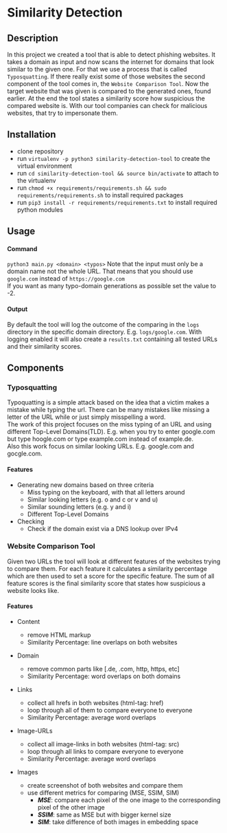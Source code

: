 # Similarity Detection

## Description
In this project we created a tool that is able to detect phishing websites. It
takes a domain as input and now scans the internet for domains that look similar
to the given one. For that we use a process that is called `Typosquatting`.
If there really exist some of those websites the second component of the tool
comes in, the `Website Comparison Tool`. Now the target website that was given
is compared to the generated ones, found earlier. At the end the tool states a
similarity score how suspicious the compared website is. With our tool companies
can check for malicious websites, that try to impersonate them.

## Installation
- clone repository
- run `virtualenv -p python3 similarity-detection-tool` to create the virtual environment
- run `cd similarity-detection-tool && source bin/activate` to attach to the virtualenv
- run `chmod +x requirements/requirements.sh && sudo requirements/requirements.sh` to install required packages
- run `pip3 install -r requirements/requirements.txt` to install required python modules

## Usage

#### Command
`python3 main.py <domain> <typos>`
Note that the input must only be a domain name not the whole URL. That means that
you should use `google.com` instead of `https://google.com` </br >
If you want as many typo-domain generations as possible set the value to -2.

#### Output
By default the tool will log the outcome of the comparing in the `logs` directory
in the specific domain directory. E.g. `logs/google.com`. With logging enabled it
will also create a `results.txt` containing all tested URLs and their similarity
scores.

## Components

### Typosquatting
Typoquatting is a simple attack based on the idea that a victim makes a mistake while typing the url. There can be many mistakes like missing a letter of the URL while or just simply misspelling a word. <br />
The work of this project focuses on the miss typing of an URL and using different Top-Level Domains(TLD). E.g. when you try to enter google.com but type hoogle.com or type example.com instead of example.de. <br />
Also this work focus on similar looking URLs. E.g. google.com and gocgle.com.

#### Features
* Generating new domains based on three criteria
	* Miss typing on the keyboard, with that all letters around 
	* Similar looking letters (e.g. o and c or v and u)
	* Similar sounding letters (e.g. y and i)
	* Different Top-Level Domains
* Checking
	* Check if the domain exist via a DNS lookup over IPv4 

### Website Comparison Tool
Given two URLs the tool will look at different features of the websites trying
to compare them. For each feature it calculates a similarity percentage which
are then used to set a score for the specific feature. The sum of all feature
scores is the final similarity score that states how suspicious a website looks
like.


#### Features
- Content
    - remove HTML markup
    - Similarity Percentage: line overlaps on both websites

- Domain
    - remove common parts like [.de, .com, http, https, etc]
    - Similarity Percentage: word overlaps on both domains

- Links
    - collect all hrefs in both websites (html-tag: href)
    - loop through all of them to compare everyone to everyone
    - Similarity Percentage: average word overlaps

- Image-URLs
    - collect all image-links in both websites (html-tag: src)
    - loop through all links to compare everyone to everyone
    - Similarity Percentage: average word overlaps

- Images
    - create screenshot of both websites and compare them
    - use different metrics for comparing (MSE, SSIM, SIM)
      - ***MSE***: compare each pixel of the one image to the corresponding pixel
          of the other image
      - ***SSIM***: same as MSE but with bigger kernel size
      - ***SIM***: take difference of both images in embedding space
